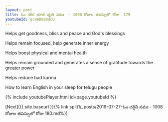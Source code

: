 ```yaml
---
layout: post
title: ఓం శరీర భూత భృతి నమః  - 1008 రోజుల తపస్సులో రోజు  179
youtubeId: qcweDmSmaoU
---
```

 
 
Helps get goodness, bliss and peace and God's blessings
 
Helps remain focused, help generate inner energy 
 
Helps boost physical and mental health 
 
Helps remain grounded and generates a sense of gratitude towards the greater power 
 
Helps reduce bad karma
 
How to learn English in your sleep for telugu people
 
 
 
 


{% include youtubePlayer.html id=page.youtubeId %}
 
[Next]({{ site.baseurl }}{% link split1/_posts/2019-07-27-ఓం చక్రిని నమః  - 1008 రోజుల తపస్సులో రోజు  180.md%})
 

